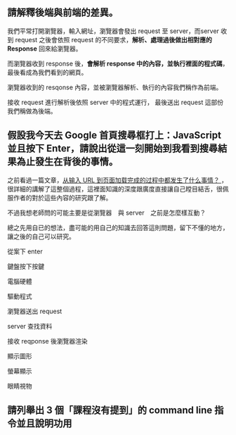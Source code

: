 ## 請解釋後端與前端的差異。

我們平常打開瀏覽器，輸入網址，瀏覽器會發出 request 至 server，而server 收到 request 之後會依照 request 的不同要求，**解析、處理過後做出相對應的 Response** 回來給瀏覽器。

而瀏覽器收到 response 後，**會解析 response 中的內容，並執行裡面的程式碼**，最後看成為我們看到的網頁。

瀏覽器收到的 resqonse 內容，並被瀏覽器解析、執行的內容我們稱作為前端。

接收 request 進行解析後依照 server 中的程式運行， 最後送出 request 這部份我們稱做為後端。

## 假設我今天去 Google 首頁搜尋框打上：JavaScript 並且按下 Enter，請說出從這一刻開始到我看到搜尋結果為止發生在背後的事情。

之前看過一篇文章，[从输入 URL 到页面加载完成的过程中都发生了什么事情？
](http://fex.baidu.com/blog/2014/05/what-happen/)，很詳細的講解了這整個過程，這裡面知識的深度跟廣度直接讓自己瞠目結舌，很佩服作者的對於這些內容的研究跟了解。

不過我想老師問的可能主要是從瀏覽器　與 server　之前是怎麼樣互動？

總之先用自已的想法，盡可能的用自己的知識去回答這則問題，留下不懂的地方，讓之後的自己可以研究。

從案下 enter



鍵盤按下按鍵

電腦硬體

驅動程式

瀏覽器送出 request

server 查找資料

接收 reqponse 後瀏覽器渲染

顯示圖形

螢幕顯示

眼睛視物


## 請列舉出 3 個「課程沒有提到」的 command line 指令並且說明功用